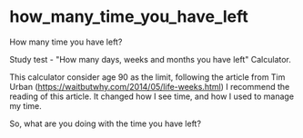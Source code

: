 # how_many_time_you_have_left
How many time you have left?

Study test - "How many days, weeks and months you have left" Calculator.

This calculator consider age 90 as the limit, following the article from Tim Urban (https://waitbutwhy.com/2014/05/life-weeks.html)
I recommend the reading of this article. It changed how I see time, and how I used to manage my time.

So, what are you doing with the time you have left?
